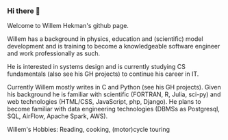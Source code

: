 ### Hi there 👋

Welcome to Willem Hekman's github page.

Willem has a background in physics, education and (scientific) model development and is training to become a knowledgeable software engineer and work professionally as such.

He is interested in systems design and is currently studying CS fundamentals (also see his GH projects) to continue his career in IT.

Currently Willem mostly writes in C and Python (see his GH projects). Given his background he is familiar with scientific (FORTRAN, R, Julia, sci-py) and web technologies (HTML/CSS, JavaScript, php, Django). He plans to become familiar with data engineering technologies (DBMSs as Postgresql, SQL, AirFlow, Apache Spark, AWS).

Willem's Hobbies: Reading, cooking, (motor)cycle touring

<!--
**whekman/whekman** is a ✨ _special_ ✨ repository because its `README.md` (this file) appears on your GitHub profile.

Here are some ideas to get you started:

- 🔭 I’m currently working on ...
- 🌱 I’m currently learning ...
- 👯 I’m looking to collaborate on ...
- 🤔 I’m looking for help with ...
- 💬 Ask me about ...
- 📫 How to reach me: ...
- 😄 Pronouns: ...
- ⚡ Fun fact: ...
-->

